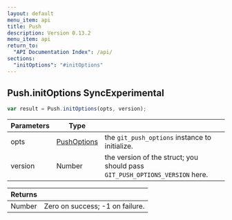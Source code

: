 ```yaml
---
layout: default
menu_item: api
title: Push
description: Version 0.13.2
menu_item: api
return_to:
  "API Documentation Index": /api/
sections:
  "initOptions": "#initOptions"
---
```


## <a name="initOptions"></a><span>Push.</span>initOptions <span class="tags"><span class="sync">Sync</span><span class="experimental">Experimental</span></span>

```js
var result = Push.initOptions(opts, version);
```

| Parameters | Type |   |
| --- | --- | --- |
| opts | [PushOptions](/api/push_options/) | the `git_push_options` instance to initialize. |
| version | Number | the version of the struct; you should pass `GIT_PUSH_OPTIONS_VERSION` here. |

| Returns |  |
| --- | --- |
| Number |  Zero on success; -1 on failure. |

